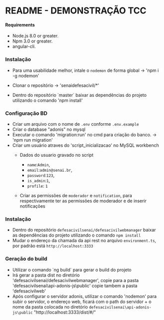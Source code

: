 # README - DEMONSTRAÇÃO TCC #

#### Requirements ####

* Node.js 8.0 or greater.
* Npm 3.0 or greater.
* angular-cli.

### Instalação ###

* Para uma usabilidade melhor, intale o `nodemon` de forma global -> 'npm i -g nodemon'

* Clonar o repositório -> 'senaidefesacivil/*'
* Dentro do repositório ´master` baixar as dependências do projeto utilizando o comando 'npm install'


### Configuração BD ###

* Criar um arquivo com o nome de `.env` conforme `.env.example`
* Criar o database "adonis" no mysql
* Executar o comando 'migration:run' no cmd para criação do banco. -> 'npm run migration'
* Criar um usuário atraves do 'script_inicializacao' no MySQL workbench 
	* Dados do usuario gravado no script
		* `name`:`Admin`,
		* `email`:`admin@senai.br`,
		* `password`:`123`,
		* `is_admin`:`1`,
		* `profile`: `1`
	
	* Criar as permissões de `moderador` e `notification`, para respectivamente ter as permissões de moderador e de inserir notificações

### Instalação ###

* Dentro do repositório `defesacivilsenai/defesacivilwebmanager` baixar as dependências do projeto utilizando o comando `npm install`
* Mudar o endereço da chamada da api rest no arquivo `environment.ts`, por padrão está `http://localhost:3333`

### Geração do build ###

* Utilizar o comando ´ng build` para gerar o build do projeto
* Irá gerar a pasta dist no diretório 'defesacivilsenai/defesacivilwebmanager', 
	copie para a pasta 'defesacivilsenai\api-adonis-js\public'
	copie tambem a pasta 'defesacivilweb'
* Após configurar o servidor adonis, utilizar o comando 'nodemon' para subir o servidor, o endereço web, ficará com o path do servidor + o nome da pasta colocada no diretório `defesacivilsenai\api-adonis-js\public`
	"http://localhost:3333/dist/#/"
